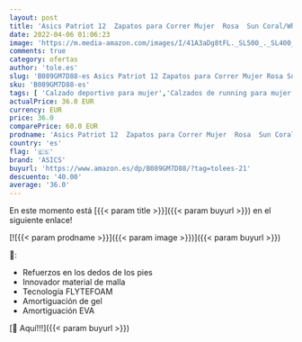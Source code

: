 ```yaml
---
layout: post
title: 'Asics Patriot 12  Zapatos para Correr Mujer  Rosa  Sun Coral/White   36 EU'
date: 2022-04-06 01:06:23
image: 'https://m.media-amazon.com/images/I/41A3aDg8tFL._SL500_._SL400_.jpg'
comments: true
category: ofertas
author: 'tole.es'
slug: 'B089GM7D88-es Asics Patriot 12 Zapatos para Correr Mujer Rosa Sun...'
sku: 'B089GM7D88-es'
tags: [ 'Calzado deportivo para mujer','Calzados de running para mujer','Calzados para correr en asfalto para mujer','Zapatillas y calzado deportivo para mujer','Zapatos','Zapatos para mujer','Zapatos y complementos','asics','zapatos', ]
actualPrice: 36.0 EUR
currency: EUR
price: 36.0
comparePrice: 60.0 EUR
prodname: 'Asics Patriot 12  Zapatos para Correr Mujer  Rosa  Sun Coral/White   36 EU'
country: 'es'
flag: '🇪🇸'
brand: 'ASICS'
buyurl: 'https://www.amazon.es/dp/B089GM7D88/?tag=tolees-21'
descuento: '40.00'
average: '36.0'
---
```


En este momento está [{{< param title >}}]({{< param buyurl >}}) en el siguiente enlace!

[![{{< param prodname >}}]({{< param image >}})]({{< param buyurl >}})

🔎:

- Refuerzos en los dedos de los pies
- Innovador material de malla
- Tecnología FLYTEFOAM
- Amortiguación de gel
- Amortiguación EVA

[🛒 Aquí!!!]({{< param buyurl >}})

